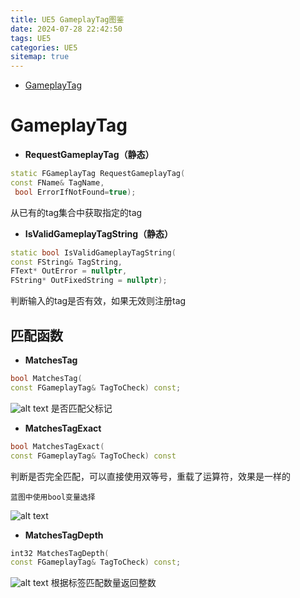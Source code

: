 ```yaml
---
title: UE5 GameplayTag图鉴
date: 2024-07-28 22:42:50
tags: UE5
categories: UE5
sitemap: true
---
```



- [GameplayTag](#idGameplayTag)

# GameplayTag

* **RequestGameplayTag（静态）**

```c++
static FGameplayTag RequestGameplayTag(
const FName& TagName,
 bool ErrorIfNotFound=true);
```

从已有的tag集合中获取指定的tag

* **IsValidGameplayTagString（静态）**

```c++
static bool IsValidGameplayTagString(
const FString& TagString, 
FText* OutError = nullptr, 
FString* OutFixedString = nullptr);
```

判断输入的tag是否有效，如果无效则注册tag

## 匹配函数

* **MatchesTag**

```c++
bool MatchesTag(
const FGameplayTag& TagToCheck) const;
```
![alt text](image.png)
是否匹配父标记

* **MatchesTagExact**

```c++
bool MatchesTagExact(
const FGameplayTag& TagToCheck) const
```

判断是否完全匹配，可以直接使用双等号，重载了运算符，效果是一样的

    蓝图中使用bool变量选择

![alt text](image-2.png)

* **MatchesTagDepth**

```c++
int32 MatchesTagDepth(
const FGameplayTag& TagToCheck) const;
```
![alt text](image-1.png)
根据标签匹配数量返回整数














